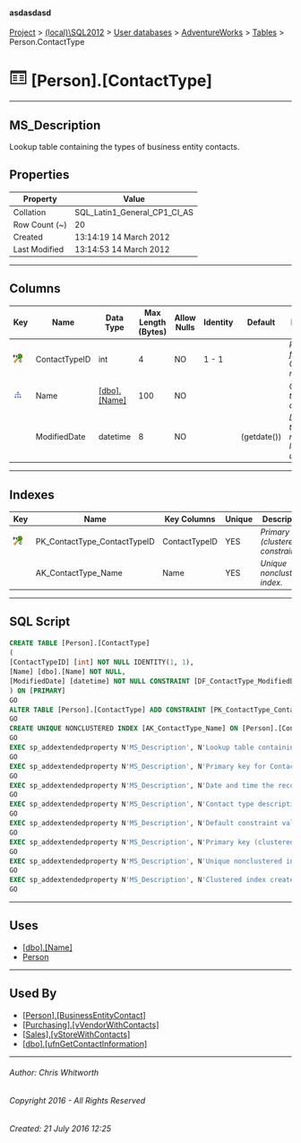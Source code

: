 #### asdasdasd

[Project](../../../../index.md) > [(local)\\SQL2012](../../../index.md) > [User databases](../../index.md) > [AdventureWorks](../index.md) > [Tables](Tables.md) > Person.ContactType

# ![Tables](../../../../Images/Table32.png) [Person].[ContactType]

---

## <a name="#description"></a>MS_Description

Lookup table containing the types of business entity contacts.

## <a name="#properties"></a>Properties

| Property | Value |
|---|---|
| Collation | SQL_Latin1_General_CP1_CI_AS |
| Row Count (~) | 20 |
| Created | 13:14:19 14 March 2012 |
| Last Modified | 13:14:53 14 March 2012 |


---

## <a name="#columns"></a>Columns

| Key | Name | Data Type | Max Length (Bytes) | Allow Nulls | Identity | Default | Description |
|---|---|---|---|---|---|---|---|
| [![Cluster Primary Key PK_ContactType_ContactTypeID: ContactTypeID](../../../../Images/pkcluster.png)](#indexes) | ContactTypeID | int | 4 | NO | 1 - 1 |  | _Primary key for ContactType records._ |
| [![Indexes AK_ContactType_Name](../../../../Images/Index.png)](#indexes) | Name | [[dbo].[Name]](../Programmability/Types/User-Defined_Data_Types/Name.md) | 100 | NO |  |  | _Contact type description._ |
|  | ModifiedDate | datetime | 8 | NO |  | (getdate()) | _Date and time the record was last updated._ |


---

## <a name="#indexes"></a>Indexes

| Key | Name | Key Columns | Unique | Description |
|---|---|---|---|---|
| [![Cluster Primary Key PK_ContactType_ContactTypeID: ContactTypeID](../../../../Images/pkcluster.png)](#indexes) | PK_ContactType_ContactTypeID | ContactTypeID | YES | _Primary key (clustered) constraint_ |
|  | AK_ContactType_Name | Name | YES | _Unique nonclustered index._ |


---

## <a name="#sqlscript"></a>SQL Script

```sql
CREATE TABLE [Person].[ContactType]
(
[ContactTypeID] [int] NOT NULL IDENTITY(1, 1),
[Name] [dbo].[Name] NOT NULL,
[ModifiedDate] [datetime] NOT NULL CONSTRAINT [DF_ContactType_ModifiedDate] DEFAULT (getdate())
) ON [PRIMARY]
GO
ALTER TABLE [Person].[ContactType] ADD CONSTRAINT [PK_ContactType_ContactTypeID] PRIMARY KEY CLUSTERED  ([ContactTypeID]) ON [PRIMARY]
GO
CREATE UNIQUE NONCLUSTERED INDEX [AK_ContactType_Name] ON [Person].[ContactType] ([Name]) ON [PRIMARY]
GO
EXEC sp_addextendedproperty N'MS_Description', N'Lookup table containing the types of business entity contacts.', 'SCHEMA', N'Person', 'TABLE', N'ContactType', NULL, NULL
GO
EXEC sp_addextendedproperty N'MS_Description', N'Primary key for ContactType records.', 'SCHEMA', N'Person', 'TABLE', N'ContactType', 'COLUMN', N'ContactTypeID'
GO
EXEC sp_addextendedproperty N'MS_Description', N'Date and time the record was last updated.', 'SCHEMA', N'Person', 'TABLE', N'ContactType', 'COLUMN', N'ModifiedDate'
GO
EXEC sp_addextendedproperty N'MS_Description', N'Contact type description.', 'SCHEMA', N'Person', 'TABLE', N'ContactType', 'COLUMN', N'Name'
GO
EXEC sp_addextendedproperty N'MS_Description', N'Default constraint value of GETDATE()', 'SCHEMA', N'Person', 'TABLE', N'ContactType', 'CONSTRAINT', N'DF_ContactType_ModifiedDate'
GO
EXEC sp_addextendedproperty N'MS_Description', N'Primary key (clustered) constraint', 'SCHEMA', N'Person', 'TABLE', N'ContactType', 'CONSTRAINT', N'PK_ContactType_ContactTypeID'
GO
EXEC sp_addextendedproperty N'MS_Description', N'Unique nonclustered index.', 'SCHEMA', N'Person', 'TABLE', N'ContactType', 'INDEX', N'AK_ContactType_Name'
GO
EXEC sp_addextendedproperty N'MS_Description', N'Clustered index created by a primary key constraint.', 'SCHEMA', N'Person', 'TABLE', N'ContactType', 'INDEX', N'PK_ContactType_ContactTypeID'
GO

```


---

## <a name="#uses"></a>Uses

* [[dbo].[Name]](../Programmability/Types/User-Defined_Data_Types/Name.md)
* [Person](../Security/Schemas/Person.md)


---

## <a name="#usedby"></a>Used By

* [[Person].[BusinessEntityContact]](BusinessEntityContact.md)
* [[Purchasing].[vVendorWithContacts]](../Views/vVendorWithContacts.md)
* [[Sales].[vStoreWithContacts]](../Views/vStoreWithContacts.md)
* [[dbo].[ufnGetContactInformation]](../Programmability/Functions/Table-valued_Functions/ufnGetContactInformation.md)


---

###### Author:  Chris Whitworth

###### Copyright 2016 - All Rights Reserved

###### Created: 21 July 2016 12:25

